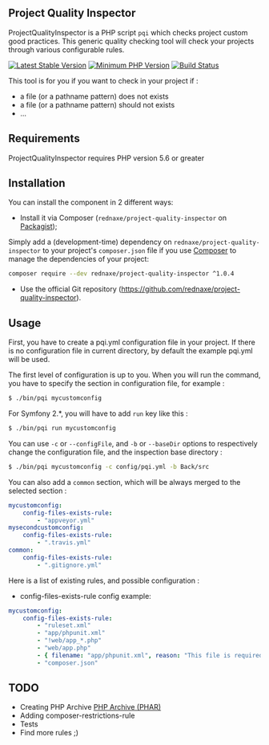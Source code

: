 Project Quality Inspector
-------------------------

ProjectQualityInspector is a PHP script `pqi` which checks project custom good practices.
This generic quality checking tool will check your projects through various configurable rules.

[![Latest Stable Version](https://img.shields.io/packagist/v/rednaxe/project-quality-inspector.svg?style=flat-square)](https://packagist.org/packages/rednaxe/project-quality-inspector)
[![Minimum PHP Version](https://img.shields.io/badge/php-%3E%3D%205.6-8892BF.svg?style=flat-square)](https://php.net/)
[![Build Status](https://img.shields.io/travis/ReDnAxE/project-quality-inspector/master.svg?style=flat-square)](https://travis-ci.org/ReDnAxE/project-quality-inspector)

This tool is for you if you want to check in your project if :
* a file (or a pathname pattern) does not exists
* a file (or a pathname pattern) should not exists
* ...

Requirements
------------

ProjectQualityInspector requires PHP version 5.6 or greater

Installation
------------

You can install the component in 2 different ways:

* Install it via Composer (``rednaxe/project-quality-inspector`` on [Packagist](https://packagist.org/packages/rednaxe/project-quality-inspector));

Simply add a (development-time) dependency on ``rednaxe/project-quality-inspector`` to your project's ``composer.json`` file if you use [Composer](https://getcomposer.org/) to manage the dependencies of your project:
```bash
composer require --dev rednaxe/project-quality-inspector ^1.0.4
```

* Use the official Git repository (https://github.com/rednaxe/project-quality-inspector).

Usage
-----


First, you have to create a pqi.yml configuration file in your project. If there is no configuration file in current directory, by default the example pqi.yml will be used.

The first level of configuration is up to you. When you will run the command, you have to specify the section in configuration file, for example :
```bash
$ ./bin/pqi mycustomconfig
```

For Symfony 2.*, you will have to add ``run`` key like this :

```bash
$ ./bin/pqi run mycustomconfig
```

You can use ``-c`` or ``--configFile``, and ``-b`` or ``--baseDir`` options to respectively change the configuration file, and the inspection base directory :
```bash
$ ./bin/pqi mycustomconfig -c config/pqi.yml -b Back/src
```

You can also add a ``common`` section, which will be always merged to the selected section :
```yaml
mycustomconfig:
    config-files-exists-rule:
        - "appveyor.yml"
mysecondcustomconfig:
    config-files-exists-rule:
        - ".travis.yml"
common:
    config-files-exists-rule:
        - ".gitignore.yml"
```

Here is a list of existing rules, and possible configuration :

* config-files-exists-rule config example:

```yaml
mycustomconfig:
    config-files-exists-rule:
        - "ruleset.xml"
        - "app/phpunit.xml"
        - "!web/app_*.php"
        - "web/app.php"
        - { filename: "app/phpunit.xml", reason: "This file is required for testing code" }
        - "composer.json"
```

TODO
----

* Creating PHP Archive [PHP Archive (PHAR)](https://php.net/phar)
* Adding composer-restrictions-rule
* Tests
* Find more rules ;)